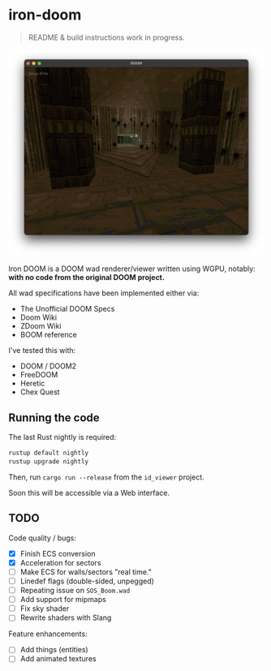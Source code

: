 # iron-doom

> README & build instructions work in progress.

![](./example.png)

Iron DOOM is a DOOM wad renderer/viewer written using WGPU, notably: **with no code from the original DOOM project.**

All wad specifications have been implemented either via:

- The Unofficial DOOM Specs
- Doom Wiki
- ZDoom Wiki
- BOOM reference

I've tested this with:
- DOOM / DOOM2
- FreeDOOM
- Heretic
- Chex Quest

## Running the code

The last Rust nightly is required:

```sh
rustup default nightly
rustup upgrade nightly
```

Then, run `cargo run --release` from the `id_viewer` project.

Soon this will be accessible via a Web interface.

## TODO

Code quality / bugs:
- [X] Finish ECS conversion
- [X] Acceleration for sectors
- [ ] Make ECS for walls/sectors "real time."
- [ ] Linedef flags (double-sided, unpegged)
- [ ] Repeating issue on `SOS_Boom.wad`
- [ ] Add support for mipmaps
- [ ] Fix sky shader
- [ ] Rewrite shaders with Slang

Feature enhancements:
- [ ] Add things (entities)
- [ ] Add animated textures